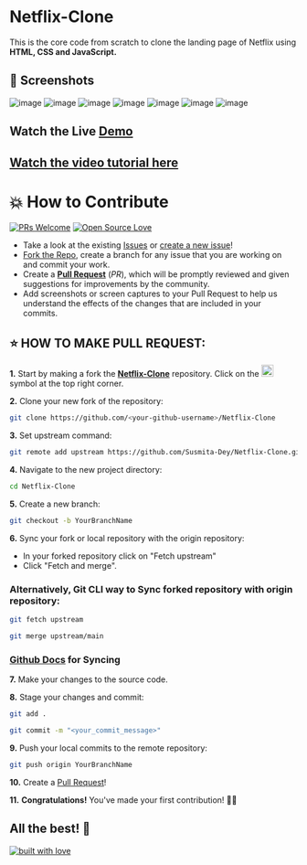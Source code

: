 # Netflix-Clone
This is the core code from scratch to clone the landing page of Netflix using **HTML, CSS and JavaScript.**

## 📸 Screenshots
![image](https://user-images.githubusercontent.com/79099734/156505537-8e28ee14-dd20-4299-9eea-984d7068c7fd.png)
![image](https://user-images.githubusercontent.com/79099734/156505592-42d7e884-e72c-41b8-8efe-856d1aeaf4b1.png)
![image](https://user-images.githubusercontent.com/79099734/156505619-e344eb2f-9298-4f76-8d59-d0f6a4f108dc.png)
![image](https://user-images.githubusercontent.com/79099734/156505658-675daf0b-fe7d-4490-8d1c-ab030527ecf5.png)
![image](https://user-images.githubusercontent.com/79099734/156505698-04ab760c-9ef1-4da2-b921-4c3e65ef0789.png)
![image](https://user-images.githubusercontent.com/79099734/156505771-6929b1f2-1aed-4da4-bb7a-092404589241.png)
![image](https://user-images.githubusercontent.com/79099734/156505809-309a6824-5d85-4cc0-9ffd-95d66fb2cf5e.png)


## Watch the Live [Demo](https://susmita-dey.github.io/Netflix-Clone/)


## [Watch the video tutorial here](https://youtu.be/wpH0VR0hYTU)


# 💥 How to Contribute

[![PRs Welcome](https://img.shields.io/badge/PRs-welcome-brightgreen.svg?style=flat-square)](https://github.com/Susmita-Dey/Netflix-Clone/pulls)
[![Open Source Love](https://badges.frapsoft.com/os/v1/open-source.png?v=103)](https://github.com/ellerbrock/open-source-badges/)

- Take a look at the existing [Issues](https://github.com/Susmita-Dey/Netflix-Clone-With-HTML-CSS-JS/issues) or [create a new issue](https://github.com/Susmita-Dey/Netflix-Clone/issues/new/choose)!
- [Fork the Repo](https://github.com/Susmita-Dey/Netflix-Clone/fork), create a branch for any issue that you are working on and commit your work.
- Create a **[Pull Request](https://github.com/Susmita-Dey/Netflix-Clone/compare)** (_PR_), which will be promptly reviewed and given suggestions for improvements by the community.
- Add screenshots or screen captures to your Pull Request to help us understand the effects of the changes that are included in your commits.

## ⭐ HOW TO MAKE PULL REQUEST:

**1.** Start by making a fork the [**Netflix-Clone**](https://github.com/Susmita-Dey/Netflix-Clone) repository. Click on the <a href="https://github.com/Susmita-Dey/Netflix-Clone/fork"><img src="https://i.imgur.com/G4z1kEe.png" height="21" width="21"></a> symbol at the top right corner.

**2.** Clone your new fork of the repository:

```bash
git clone https://github.com/<your-github-username>/Netflix-Clone
```

**3.** Set upstream command:

```bash
git remote add upstream https://github.com/Susmita-Dey/Netflix-Clone.git
```

**4.** Navigate to the new project directory:

```bash
cd Netflix-Clone
```

**5.** Create a new branch:

```bash
git checkout -b YourBranchName
```

**6.** Sync your fork or local repository with the origin repository:

- In your forked repository click on "Fetch upstream"
- Click "Fetch and merge".

### Alternatively, Git CLI way to Sync forked repository with origin repository:

```bash
git fetch upstream
```

```bash
git merge upstream/main
```

### [Github Docs](https://docs.github.com/en/github/collaborating-with-pull-requests/addressing-merge-conflicts/resolving-a-merge-conflict-on-github) for Syncing

**7.** Make your changes to the source code.

**8.** Stage your changes and commit:

```bash
git add .
```

```bash
git commit -m "<your_commit_message>"
```

**9.** Push your local commits to the remote repository:

```bash
git push origin YourBranchName
```

**10.** Create a [Pull Request](https://help.github.com/en/github/collaborating-with-issues-and-pull-requests/creating-a-pull-request)!

**11.** **Congratulations!** You've made your first contribution! 🙌🏼



## All the best! 🥇

<p align="center">

[![built with love](https://forthebadge.com/images/badges/built-with-love.svg)](https://github.com/Susmita-Dey/Netflix-Clone)

</p>
